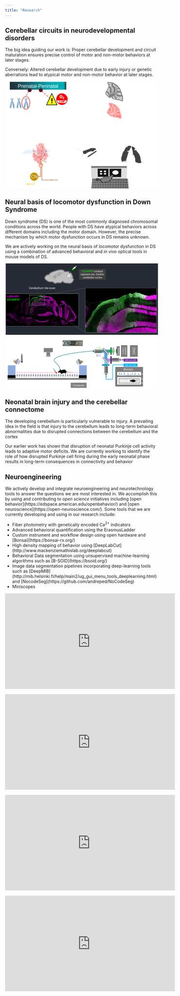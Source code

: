 ```yaml
---
title: "Research"
---
```

<section id="theme-overview">
  <div class="splash-header">
    <div class="splash-block">
      <h2>Cerebellar circuits in neurodevelopmental disorders</h2>
      <p>The big idea guiding our work is: Proper cerebellar development and circuit maturation ensures precise control of motor and non-motor behaviors at later stages.</p>
      <p>Conversely: Altered cerebellar development due to early injury or genetic aberrations lead to atypical motor and non-motor behavior at later stages.</p>
    </div>
    <div class="splash-image">
      <img src="theme-full.svg" />
    </div>
  </div>
</section>

<section id="down-syndrome">
  <div class="splash-header">
    <div class="splash-block">
      <h2>Neural basis of locomotor dysfunction in Down Syndrome</h2>
      <p>Down syndrome (DS) is one of the most commonly diagnosed chromosomal conditions across the world. People with DS have atypical behaviors across different domains including the motor domain. However, the precise mechanism by which motor dysfunction occurs in DS remains unknown.</p>
      <p>We are actively working on the neural basis of locomotor dysfunction in DS using a combination of advanced behavioral and <i>in vivo</i> optical tools in mouse models of DS.</p>
    </div>
    <div class="splash-image">
      <img src="ds-aav.svg" />
      <img src="erladd-fp.svg" />
    </div>
  </div>
</section>

<section id="injury">
  <div class="splash-header">
    <div class="splash-block">
      <h2>Neonatal brain injury and the cerebellar connectome</h2>
      <p>The developing cerebellum is particularly vulnerable to injury. A prevailing idea in the field is that injury to the cerebellum leads to long-term behavioral abnormalities due to disrupted connections between the cerebellum and the cortex</p>
      <p>Our earlier work has shown that disruption of neonatal Purkinje cell activity leads to adaptive motor deficits. We are currently working to identify the role of how disrupted Purkinje cell firing during the early neonatal phase results in long-term consequences in connectivity and behavior</p>
    </div>
  </div>
</section>

<section id="neurotech">
  <div class="splash-header">
    <div class="splash-block">
      <h2>Neuroengineering</h2>
      <p>We actively develop and integrate neuroengineering and neurotechnology tools to answer the questions we are most interested in. We accomplish this by using and contributing to <i>open science</i> initiatives including [open behavior](https://edspace.american.edu/openbehavior/) and [open neuroscience](https://open-neuroscience.com/). Some tools that we are currently developing and using in our research include:</p>
      <ul>
      <li>Fiber photometry with genetically encoded Ca<sup>2+</sup> indicators</li>
      <li>Advanced behavioral quantification using the ErasmusLadder</li>
      <li>Custom instrument and workflow design using open hardware and [Bonsai](https://bonsai-rx.org/)</li>
      <li>High density mapping of behavior using [DeepLabCut](http://www.mackenziemathislab.org/deeplabcut)</li>
      <li>Behavioral Data segmentation using unsupervised machine-learning algorithms such as [B-SOID](https://bsoid.org/)</li>
      <li>Image data segmentation pipelines incorporating deep-learning tools such as [DeepMIB](http://mib.helsinki.fi/help/main2/ug_gui_menu_tools_deeplearning.html) and [NocodeSeg](https://github.com/andreped/NoCodeSeg)</li>
      <li>Miniscopes</li>
      </ul>
    </div>    
  </div>
</section>

<iframe width="560" height="315" src="https://www.youtube.com/embed/gTvhfUoeraE" frameborder="0" allowfullscreen> </iframe>
<p> </p>
<iframe width="560" height="315" src="https://www.youtube.com/embed/6taI63DGruQ" frameborder="0"  allowfullscreen></iframe>
<p> </p>
<iframe width="560" height="315" src="https://www.youtube.com/embed/jLyQbThuNqc" frameborder="0"  allowfullscreen></iframe>
<p> </p>
<iframe width="560" height="315" src="https://www.youtube.com/embed/1PUhv64-r2o" frameborder="0"  allowfullscreen></iframe>